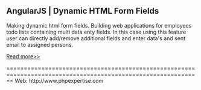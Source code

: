 <h2>AngularJS | Dynamic HTML Form Fields </h2>

Making dynamic html form fields. Building web applications for employees todo lists containing multi data enty fields. In this case using this feature user can directly add/remove additional fields and enter data's and sent email to assigned persons.

<p><a href="http://www.phpexpertise.com/angularjs-dynamic-form-fields/">Read more>></a></p>
==============================================================================================================
Web: http://www.phpexpertise.com<br/>
